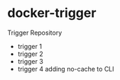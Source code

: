 # docker-trigger
Trigger Repository

- trigger 1
- trigger 2
- trigger 3
- trigger 4 adding no-cache to CLI
